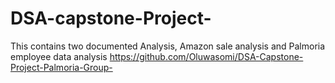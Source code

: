 # DSA-capstone-Project-
This contains two documented Analysis, Amazon sale analysis and  Palmoria employee data analysis 
https://github.com/Oluwasomi/DSA-Capstone-Project-Palmoria-Group-
